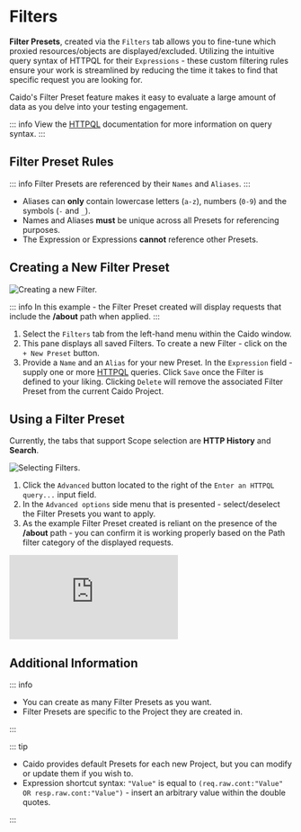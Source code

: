 # Filters

**Filter Presets**, created via the `Filters` tab allows you to fine-tune which proxied resources/objects are displayed/excluded. Utilizing the intuitive query syntax of HTTPQL for their `Expressions` - these custom filtering rules ensure your work is streamlined by reducing the time it takes to find that specific request you are looking for.

Caido's Filter Preset feature makes it easy to evaluate a large amount of data as you delve into your testing engagement.

::: info
View the [HTTPQL](/reference/httpql.md) documentation for more information on query syntax.
:::

## Filter Preset Rules

::: info
Filter Presets are referenced by their `Names` and `Aliases`.
:::

- Aliases can **only** contain lowercase letters (`a-z`), numbers (`0-9`) and the symbols (`-` and `_`).
- Names and Aliases **must** be unique across all Presets for referencing purposes.
- The Expression or Expressions **cannot** reference other Presets.

## Creating a New Filter Preset

<img alt="Creating a new Filter." src="/_images/newfilter_marked_layout.png" center/>

::: info
In this example - the Filter Preset created will display requests that include the **/about** path when applied.
:::

1. Select the `Filters` tab from the left-hand menu within the Caido window.
2. This pane displays all saved Filters. To create a new Filter - click on the `+ New Preset` button.
3. Provide a `Name` and an `Alias` for your new Preset. In the `Expression` field - supply one or more [HTTPQL](/reference/httpql.md) queries. Click `Save` once the Filter is defined to your liking. Clicking `Delete` will remove the associated Filter Preset from the current Caido Project.

## Using a Filter Preset

Currently, the tabs that support Scope selection are **HTTP History** and **Search**.

<img alt="Selecting Filters." src="/_images/filter_preset_results.png" center/>

1. Click the `Advanced` button located to the right of the `Enter an HTTPQL query...` input field.
2. In the `Advanced options` side menu that is presented - select/deselect the Filter Presets you want to apply.
3. As the example Filter Preset created is reliant on the presence of the **/about** path - you can confirm it is working properly based on the Path filter category of the displayed requests.

<div class="video">
  <iframe src="https://www.youtube.com/embed/0SxdQVjzRss?si=7bb3aoxU8anKV4Sc" title="YouTube video player." frameborder="0"></iframe>
</div>

## Additional Information

::: info

- You can create as many Filter Presets as you want.
- Filter Presets are specific to the Project they are created in.

:::

::: tip

- Caido provides default Presets for each new Project, but you can modify or update them if you wish to.
- Expression shortcut syntax: `"Value"` is equal to `(req.raw.cont:"Value" OR resp.raw.cont:"Value")` - insert an arbitrary value within the double quotes.

:::
